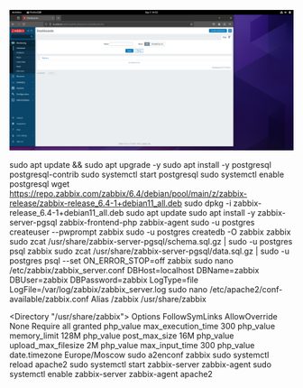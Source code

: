 ![Zabbix Dashboard](images/zabbix-dashboard.png)

sudo apt update && sudo apt upgrade -y
sudo apt install -y postgresql postgresql-contrib
sudo systemctl start postgresql
sudo systemctl enable postgresql
wget https://repo.zabbix.com/zabbix/6.4/debian/pool/main/z/zabbix-release/zabbix-release_6.4-1+debian11_all.deb
sudo dpkg -i zabbix-release_6.4-1+debian11_all.deb
sudo apt update
sudo apt install -y zabbix-server-pgsql zabbix-frontend-php zabbix-agent
sudo -u postgres createuser --pwprompt zabbix
sudo -u postgres createdb -O zabbix zabbix
sudo zcat /usr/share/zabbix-server-pgsql/schema.sql.gz | sudo -u postgres psql zabbix
sudo zcat /usr/share/zabbix-server-pgsql/data.sql.gz | sudo -u postgres psql --set ON_ERROR_STOP=off zabbix
sudo nano /etc/zabbix/zabbix_server.conf
DBHost=localhost
DBName=zabbix
DBUser=zabbix
DBPassword=zabbix
LogType=file
LogFile=/var/log/zabbix/zabbix_server.log
sudo nano /etc/apache2/conf-available/zabbix.conf
Alias /zabbix /usr/share/zabbix

<Directory "/usr/share/zabbix">
    Options FollowSymLinks
    AllowOverride None
    Require all granted
    php_value max_execution_time 300
    php_value memory_limit 128M
    php_value post_max_size 16M
    php_value upload_max_filesize 2M
    php_value max_input_time 300
    php_value date.timezone Europe/Moscow
</Directory>
sudo a2enconf zabbix
sudo systemctl reload apache2
sudo systemctl start zabbix-server zabbix-agent
sudo systemctl enable zabbix-server zabbix-agent apache2
